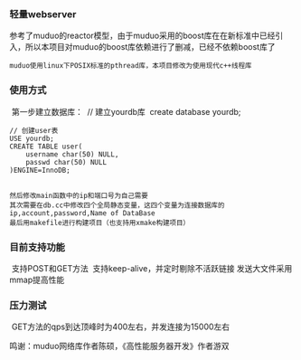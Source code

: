 ### 轻量webserver

​    参考了muduo的reactor模型，由于muduo采用的boost库在在新标准中已经引入，所以本项目对muduo的boost库依赖进行了删减，已经不依赖boost库了

    muduo使用linux下POSIX标准的pthread库，本项目修改为使用现代c++线程库

### 使用方式

​    第一步建立数据库：
​    // 建立yourdb库
​    create database yourdb;

    // 创建user表
    USE yourdb;
    CREATE TABLE user(
        username char(50) NULL,
        passwd char(50) NULL
    )ENGINE=InnoDB;


    然后修改main函数中的ip和端口号为自己需要
    其次需要在db.cc中修改四个全局静态变量，这四个变量为连接数据库的ip,account,password,Name of DataBase
    最后用makefile进行构建项目（也支持用xmake构建项目）



### 目前支持功能

​    支持POST和GET方法
​    支持keep-alive，并定时剔除不活跃链接
​    发送大文件采用mmap提高性能  



### 压力测试

​    GET方法的qps到达顶峰时为400左右，并发连接为15000左右



鸣谢：muduo网络库作者陈硕，《高性能服务器开发》作者游双
    
